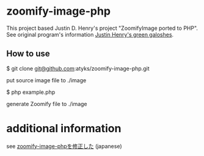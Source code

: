 # zoomify-image-php

This project based Justin D. Henry's project "ZoomifyImage ported to PHP".
See original program's information [Justin Henry's green galoshes](http://greengaloshes.cc/2007/05/zoomifyimage-ported-to-php/).

## How to use

$ git clone git@github.com:atyks/zoomify-image-php.git

put source image file to ./image

$ php example.php

generate Zoomify file to ./image

# additional information
see [zoomify-image-phpを修正した](http://atyks.hateblo.jp/entry/2017/01/24/065631) (japanese)
